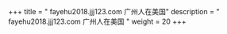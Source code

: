 +++
title = "  fayehu2018.jjj123.com 广州人在美国"
description = "  fayehu2018.jjj123.com 广州人在美国  "
weight = 20
+++


